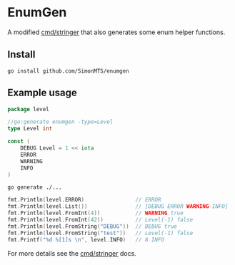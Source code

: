 # EnumGen

A modified [cmd/stringer][1] that also generates some enum helper functions.

## Install
```
go install github.com/SimonMTS/enumgen
```

## Example usage

```go
package level

//go:generate enumgen -type=Level
type Level int

const (
    DEBUG Level = 1 << iota
    ERROR
    WARNING
    INFO
)
```

```
go generate ./...
```

```go
fmt.Println(level.ERROR)                // ERROR
fmt.Println(level.List())               // [DEBUG ERROR WARNING INFO]
fmt.Println(level.FromInt(4))           // WARNING true
fmt.Println(level.FromInt(42))          // Level(-1) false
fmt.Println(level.FromString("DEBUG"))  // DEBUG true
fmt.Println(level.FromString("test"))   // Level(-1) false
fmt.Printf("%d %[1]s \n", level.INFO)   // 8 INFO
```

For more details see the [cmd/stringer][1] docs.


[1]: https://pkg.go.dev/golang.org/x/tools@v0.17.0/cmd/stringer

